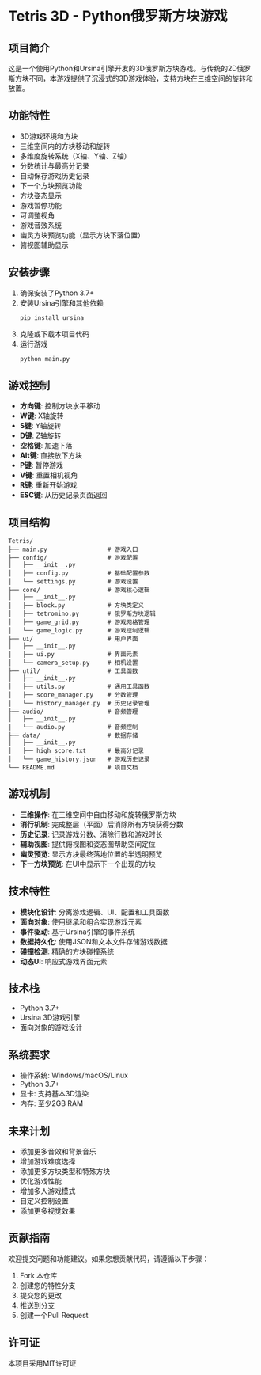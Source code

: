 # Tetris 3D - Python俄罗斯方块游戏

## 项目简介
这是一个使用Python和Ursina引擎开发的3D俄罗斯方块游戏。与传统的2D俄罗斯方块不同，本游戏提供了沉浸式的3D游戏体验，支持方块在三维空间的旋转和放置。

## 功能特性
- 3D游戏环境和方块
- 三维空间内的方块移动和旋转
- 多维度旋转系统（X轴、Y轴、Z轴）
- 分数统计与最高分记录
- 自动保存游戏历史记录
- 下一个方块预览功能
- 方块姿态显示
- 游戏暂停功能
- 可调整视角
- 游戏音效系统
- 幽灵方块预览功能（显示方块下落位置）
- 俯视图辅助显示

## 安装步骤

1. 确保安装了Python 3.7+
2. 安装Ursina引擎和其他依赖
   ```bash
   pip install ursina
   ```
3. 克隆或下载本项目代码
4. 运行游戏
   ```bash
   python main.py
   ```

## 游戏控制
- **方向键**: 控制方块水平移动
- **W键**: X轴旋转
- **S键**: Y轴旋转
- **D键**: Z轴旋转
- **空格键**: 加速下落
- **Alt键**: 直接放下方块
- **P键**: 暂停游戏
- **V键**: 重置相机视角
- **R键**: 重新开始游戏
- **ESC键**: 从历史记录页面返回

## 项目结构
```
Tetris/
├── main.py                 # 游戏入口
├── config/                 # 游戏配置
│   ├── __init__.py
│   ├── config.py           # 基础配置参数
│   └── settings.py         # 游戏设置
├── core/                   # 游戏核心逻辑
│   ├── __init__.py
│   ├── block.py            # 方块类定义
│   ├── tetromino.py        # 俄罗斯方块逻辑
│   ├── game_grid.py        # 游戏网格管理
│   └── game_logic.py       # 游戏控制逻辑
├── ui/                     # 用户界面
│   ├── __init__.py
│   ├── ui.py               # 界面元素
│   └── camera_setup.py     # 相机设置
├── util/                   # 工具函数
│   ├── __init__.py
│   ├── utils.py            # 通用工具函数
│   ├── score_manager.py    # 分数管理
│   └── history_manager.py  # 历史记录管理
├── audio/                  # 音频管理
│   ├── __init__.py
│   └── audio.py            # 音频控制
├── data/                   # 数据存储
│   ├── __init__.py
│   ├── high_score.txt      # 最高分记录
│   └── game_history.json   # 游戏历史记录
└── README.md               # 项目文档
```

## 游戏机制
- **三维操作**: 在三维空间中自由移动和旋转俄罗斯方块
- **消行机制**: 完成整层（平面）后消除所有方块获得分数
- **历史记录**: 记录游戏分数、消除行数和游戏时长
- **辅助视图**: 提供俯视图和姿态图帮助空间定位
- **幽灵预览**: 显示方块最终落地位置的半透明预览
- **下一方块预览**: 在UI中显示下一个出现的方块

## 技术特性
- **模块化设计**: 分离游戏逻辑、UI、配置和工具函数
- **面向对象**: 使用继承和组合实现游戏元素
- **事件驱动**: 基于Ursina引擎的事件系统
- **数据持久化**: 使用JSON和文本文件存储游戏数据
- **碰撞检测**: 精确的方块碰撞系统
- **动态UI**: 响应式游戏界面元素

## 技术栈
- Python 3.7+
- Ursina 3D游戏引擎
- 面向对象的游戏设计

## 系统要求
- 操作系统: Windows/macOS/Linux
- Python 3.7+
- 显卡: 支持基本3D渲染
- 内存: 至少2GB RAM

## 未来计划
- 添加更多音效和背景音乐
- 增加游戏难度选择
- 添加更多方块类型和特殊方块
- 优化游戏性能
- 增加多人游戏模式
- 自定义控制设置
- 添加更多视觉效果

## 贡献指南
欢迎提交问题和功能建议。如果您想贡献代码，请遵循以下步骤：
1. Fork 本仓库
2. 创建您的特性分支
3. 提交您的更改
4. 推送到分支
5. 创建一个Pull Request

## 许可证
本项目采用MIT许可证
